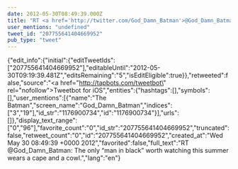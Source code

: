 ```yaml
---
date: 2012-05-30T08:49:39.000Z
title: "RT <a href='http://twitter.com/God_Damn_Batman'>@God_Damn_Batman</a>: The only “man in black” worth watching this summer wears a cape and a cowl.″"
user_mentions: "undefined"
tweet_id: "207755641404669952"
pub_type: "tweet"
---
```

{"edit_info":{"initial":{"editTweetIds":["207755641404669952"],"editableUntil":"2012-05-30T09:19:39.481Z","editsRemaining":"5","isEditEligible":true}},"retweeted":false,"source":"<a href=\"http://tapbots.com/tweetbot\" rel=\"nofollow\">Tweetbot for iOS</a>","entities":{"hashtags":[],"symbols":[],"user_mentions":[{"name":"The Batman","screen_name":"God_Damn_Batman","indices":["3","19"],"id_str":"1176900734","id":"1176900734"}],"urls":[]},"display_text_range":["0","96"],"favorite_count":"0","id_str":"207755641404669952","truncated":false,"retweet_count":"0","id":"207755641404669952","created_at":"Wed May 30 08:49:39 +0000 2012","favorited":false,"full_text":"RT @God_Damn_Batman: The only “man in black” worth watching this summer wears a cape and a cowl.","lang":"en"}
